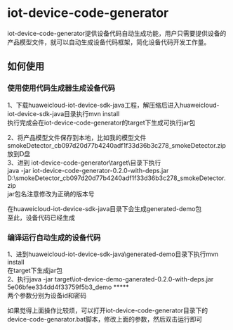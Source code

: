 # iot-device-code-generator

iot-device-code-generator提供设备代码自动生成功能，用户只需要提供设备的产品模型文件，就可以自动生成设备代码框架，简化设备代码开发工作量。


## 如何使用
### 使用使用代码生成器生成设备代码
1、下载huaweicloud-iot-device-sdk-java工程，解压缩后进入huaweicloud-iot-device-sdk-java目录执行mvn install  
执行完成会在iot-device-code-generator的target下生成可执行jar包  

2、将产品模型文件保存到本地，比如我的模型文件smokeDetector_cb097d20d77b4240adf1f33d36b3c278_smokeDetector.zip放到D盘  
3、进到 iot-device-code-generator\target\目录下执行  
  java -jar iot-device-code-generator-0.2.0-with-deps.jar D:\smokeDetector_cb097d20d77b4240adf1f33d36b3c278_smokeDetector.zip  
jar包名注意修改为正确的版本号  

在huaweicloud-iot-device-sdk-java目录下会生成generated-demo包  
至此，设备代码已经生成  

### 编译运行自动生成的设备代码
1、进到huaweicloud-iot-device-sdk-java\generated-demo目录下执行mvn install  
在target下生成jar包  
2、执行java -jar target\iot-device-demo-ganerated-0.2.0-with-deps.jar 5e06bfee334dd4f33759f5b3_demo *****     
两个参数分别为设备id和密码

如果觉得上面操作比较烦，可以打开iot-device-code-generator目录下的device-code-genarator.bat脚本，修改上面的参数，然后双击运行即可  
    




